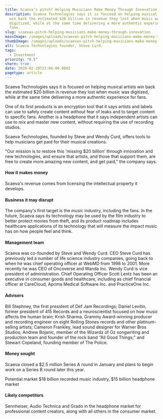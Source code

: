 ```yaml
---
title: Scaeva’s pitch? Helping Musicians Make Money Through Innovation
description: Scaeva Technologies says it is focused on helping musical artists
  win back the estimated $20 billion in revenue they lost when music was
  digitized, while at the same time delivering a more authentic experience for
  fans.
slug: scaevas-pitch-helping-musicians-make-money-through-innovation
mainImage: /images/uploads/scaevas-pitch-helping-musicians-make-money-through-innovation-featured.jpg
thumbImage: /images/uploads/scaevas-pitch-helping-musicians-make-money-through-innovation-thumb.jpg
alt: Scaeva Technologies founder, Steve Curd.
tags:
  - Investment
priority: "0.5"
share: true
date: 2020-02-20T22:04:00.000Z
pagetype: article
---
```

Scaeva Technologies says it is focused on helping musical artists win back the estimated $20 billion in revenue they lost when music was digitized, while at the same time delivering a more authentic experience for fans.

One of its first products is an encryption tool that it says artists and labels can use to safely create content without fear of leaks and to target content to specific fans. Another is a headphone that it says independent artists can use to mix and master new content, without requiring the use of recording studios.

Scaeva Technologies, founded by Steve and Wendy Curd, offers tools to help musicians get paid for their musical creations.

"Our mission is to restore this 'missing $20 billion' through innovation and new technologies, and ensure that artists, and those that support them, are free to create more amazing new content, and get paid," the company says.

#### How it makes money

Scaeva's revenue comes from licensing the intellectual property it develops.

#### Business it may disrupt

The company's first target is the music industry, including the fans. In the future, Scaeva says its technology may be used by the film industry to better protect movies from theft, and its product roadmap includes healthcare applications of its technology that will measure the impact music has on how people feel and think.

#### Management team

Scaeva was co-founded by Steve and Wendy Curd. CEO Steve Curd has previously led a number of life science industry companies, going back to when he was chief operating officer at WebMD from 1998 to 2001. More recently he was CEO of Oncoverse and Wanda Inc. Wendy Curd is vice president of administration. Chief Operating Officer Scott Lentz has been an executive in consumer goods and healthcare, including as chief financial officer at CareCloud, Aprima Medical Software Inc. and PracticeOne Inc.

#### Advisers

Bill Stephney, the first president of Def Jam Recordings; Daniel Levitin, former president of 415 Records and a neuroscientist focused on how music affects the human brain; Krish Sharma, Grammy Award-winning producer and recording engineer on eight Rolling Stones records and other platinum-selling artists; Cameron Frankley, lead sound designer for Warner Bros Studios; Andrew Bojanic, member of the Wizardz of Oz songwriting and production team and founder of the rock band "All Good Things;" and Stewart Copeland, founding member of The Police.

#### Money sought

Scaeva closed a $2.5 million Series A round in January and plans to begin work on a Series B round later this year.

Potential market
$18 billion recorded music industry, $15 billion headphone market

#### Likely competitors

Sennheiser, Audio Technica and Grado in the headphone market for professional content creators, along with all others in the consumer market.
